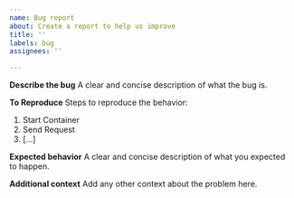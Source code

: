 ```yaml
---
name: Bug report
about: Create a report to help us improve
title: ''
labels: bug
assignees: ''

---
```


**Describe the bug**
A clear and concise description of what the bug is.

**To Reproduce**
Steps to reproduce the behavior:
1. Start Container
2. Send Request
3. [...]

**Expected behavior**
A clear and concise description of what you expected to happen.

**Additional context**
Add any other context about the problem here.
